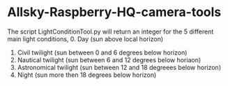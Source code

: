 # Allsky-Raspberry-HQ-camera-tools

The script LightConditionTool.py will return an integer for the 5 different main light conditions, 
  0. Day (sun above local horizon)
  1. Civil twilight (sun between 0 and 6 degrees below horizon)
  2. Nautical twilight (sun between 6 and 12 degrees below horiaon)
  3. Astronomical twilight (sun between 12 and 18 degreees below horizon)
  4. Night (sun more then 18 degrees below horizon)
